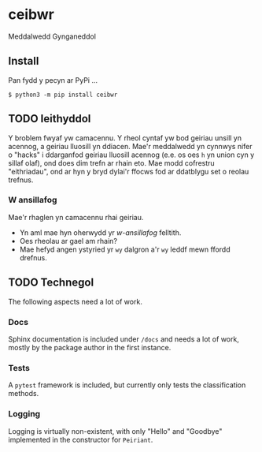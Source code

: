 # ceibwr
Meddalwedd Gynganeddol

## Install
Pan fydd y pecyn ar PyPi ...
```
$ python3 -m pip install ceibwr
```

## TODO Ieithyddol

Y broblem fwyaf yw camacennu. Y rheol cyntaf yw bod geiriau unsill yn acennog, a geiriau lluosill yn ddiacen. Mae'r meddalwedd yn cynnwys nifer o "hacks" i ddarganfod geiriau
lluosill acennog (e.e. os oes `h` yn union cyn y sillaf olaf), ond does dim trefn ar rhain eto. Mae modd cofrestru "eithriadau", ond ar hyn y bryd dylai'r ffocws fod ar ddatblygu set o reolau trefnus.

### W ansillafog
Mae'r rhaglen yn camacennu rhai geiriau.
- Yn aml mae hyn oherwydd yr *w-ansillafog* felltith.
- Oes rheolau ar gael am rhain?
- Mae hefyd angen ystyried yr `wy` dalgron a'r `wy` leddf mewn ffordd drefnus.


## TODO Technegol
The following aspects need a lot of work.

### Docs
Sphinx documentation is included under `/docs` and needs a lot of work, mostly by the package author in the first instance.

### Tests
A `pytest` framework is included, but currently only tests the classification 
methods. 

### Logging
Logging is virtually non-existent, with only "Hello" and "Goodbye" implemented in the constructor for `Peiriant`.

